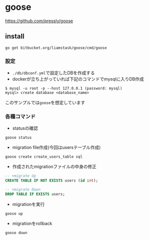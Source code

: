 # goose
https://github.com/pressly/goose

## install
```
go get bitbucket.org/liamstask/goose/cmd/goose
```

### 設定
- `./db/dbconf.yml`で設定したDBを作成する
- dockerが立ち上がっていれば下記のコマンドでmysqlに入りDB作成
```
$ mysql -u root -p --host 127.0.0.1 (password: mysql)
mysql> create database <database_name>
```

このサンプルでは`goose`を想定しています

### 各種コマンド
- statusの確認
```
goose status
```

- migration file作成(今回はusersテーブル作成)
```
goose create create_users_table sql
```

- 作成されたmigrationファイルの中身の修正
```sql
-- +migrate Up
CREATE TABLE IF NOT EXISTS users (id int);

-- +migrate Down
DROP TABLE IF EXISTS users;
```

- migrationを実行
```
goose up
```

- migrationをrollback
```
goose down
```
